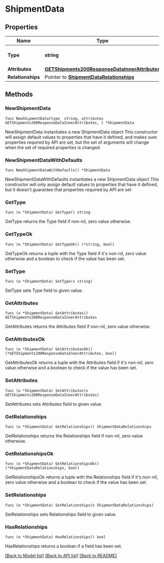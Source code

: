 # ShipmentData

## Properties

Name | Type | Description | Notes
------------ | ------------- | ------------- | -------------
**Type** | **string** | The resource&#39;s type | 
**Attributes** | [**GETShipments200ResponseDataInnerAttributes**](GETShipments200ResponseDataInnerAttributes.md) |  | 
**Relationships** | Pointer to [**ShipmentDataRelationships**](ShipmentDataRelationships.md) |  | [optional] 

## Methods

### NewShipmentData

`func NewShipmentData(type_ string, attributes GETShipments200ResponseDataInnerAttributes, ) *ShipmentData`

NewShipmentData instantiates a new ShipmentData object
This constructor will assign default values to properties that have it defined,
and makes sure properties required by API are set, but the set of arguments
will change when the set of required properties is changed

### NewShipmentDataWithDefaults

`func NewShipmentDataWithDefaults() *ShipmentData`

NewShipmentDataWithDefaults instantiates a new ShipmentData object
This constructor will only assign default values to properties that have it defined,
but it doesn't guarantee that properties required by API are set

### GetType

`func (o *ShipmentData) GetType() string`

GetType returns the Type field if non-nil, zero value otherwise.

### GetTypeOk

`func (o *ShipmentData) GetTypeOk() (*string, bool)`

GetTypeOk returns a tuple with the Type field if it's non-nil, zero value otherwise
and a boolean to check if the value has been set.

### SetType

`func (o *ShipmentData) SetType(v string)`

SetType sets Type field to given value.


### GetAttributes

`func (o *ShipmentData) GetAttributes() GETShipments200ResponseDataInnerAttributes`

GetAttributes returns the Attributes field if non-nil, zero value otherwise.

### GetAttributesOk

`func (o *ShipmentData) GetAttributesOk() (*GETShipments200ResponseDataInnerAttributes, bool)`

GetAttributesOk returns a tuple with the Attributes field if it's non-nil, zero value otherwise
and a boolean to check if the value has been set.

### SetAttributes

`func (o *ShipmentData) SetAttributes(v GETShipments200ResponseDataInnerAttributes)`

SetAttributes sets Attributes field to given value.


### GetRelationships

`func (o *ShipmentData) GetRelationships() ShipmentDataRelationships`

GetRelationships returns the Relationships field if non-nil, zero value otherwise.

### GetRelationshipsOk

`func (o *ShipmentData) GetRelationshipsOk() (*ShipmentDataRelationships, bool)`

GetRelationshipsOk returns a tuple with the Relationships field if it's non-nil, zero value otherwise
and a boolean to check if the value has been set.

### SetRelationships

`func (o *ShipmentData) SetRelationships(v ShipmentDataRelationships)`

SetRelationships sets Relationships field to given value.

### HasRelationships

`func (o *ShipmentData) HasRelationships() bool`

HasRelationships returns a boolean if a field has been set.


[[Back to Model list]](../README.md#documentation-for-models) [[Back to API list]](../README.md#documentation-for-api-endpoints) [[Back to README]](../README.md)


